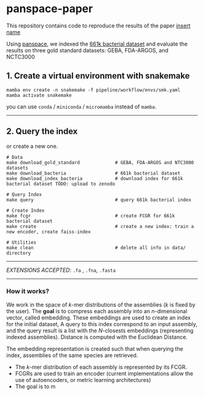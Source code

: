 # panspace-paper

This repository contains code to reproduce the results of the paper
[insert name](www.thelink.com)

Using [panspace](www.linktorepo.com), we indexed the [661k bacterial dataset](www.linktopaper.com)
and evaluate the results on three gold standard datasets: GEBA, FDA-ARGOS, and NCTC3000

## 1. Create a virtual environment with snakemake
```
mamba env create -n snakemake -f pipeline/workflow/envs/smk.yaml
mamba activate snakemake
```
you can use `conda` / `miniconda` / `micromamba` instead of `mamba`.

___

## 2. Query the index
or create a new one.

```{bash}
# Data
make download_gold_standard             # GEBA, FDA-ARGOS and NTC3000 datasets
make download_bacteria                  # 661k bacterial dataset
make download_index_bacteria            # download index for 661k bacterial dataset TODO: upload to zenodo

# Query Index
make query                              # query 661k bacterial index

# Create Index
make fcgr                               # create FCGR for 661k bacterial dataset
make create                             # create a new index: train a new encoder, create faiss-index 

# Utilities
make clean                              # delete all info in data/ directory
```

___


*EXTENSIONS ACCEPTED*: `.fa` , `.fna`, `.fasta`


___

### How it works?
We work in the space of $k$-mer distributions of the assemblies
($k$ is fixed by the user). The **goal** is to compress each assembly 
into an $n$-dimensional vector, called embedding. 
These embeddings are used to create an index for the initial dataset,
A query to this index correspond to an input assembly, and the query result
is a list with the $N$-closests embeddings (representing indexed assemblies). 
Distance is computed with the Euclidean Distance. 

The embedding representation is created such that when querying the index, 
assemblies of the same species are retrieved.

- The $k$-mer distribution of each assembly is represented by its FCGR. 
- FCGRs are used to train an encoder (current implementations allow the use of autoencoders, or metric learning architectures)
- The goal is to m